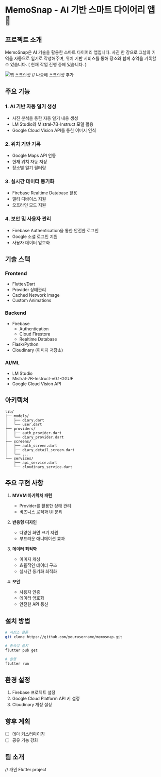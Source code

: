 # MemoSnap - AI 기반 스마트 다이어리 앱 📸

## 프로젝트 소개
MemoSnap은 AI 기술을 활용한 스마트 다이어리 앱입니다. 사진 한 장으로 그날의 기억을 자동으로 일기로 작성해주며, 위치 기반 서비스를 통해 장소와 함께 추억을 기록할 수 있습니다. ( 현재 작업 진행 중에 있습니다. )

![앱 스크린샷]()  // 나중에 스크린샷 추가

## 주요 기능
### 1. AI 기반 자동 일기 생성
- 사진 분석을 통한 자동 일기 내용 생성
- LM Studio와 Mistral-7B-Instruct 모델 활용
- Google Cloud Vision API를 통한 이미지 인식

### 2. 위치 기반 기록
- Google Maps API 연동
- 현재 위치 자동 저장
- 장소별 일기 필터링

### 3. 실시간 데이터 동기화
- Firebase Realtime Database 활용
- 멀티 디바이스 지원
- 오프라인 모드 지원

### 4. 보안 및 사용자 관리
- Firebase Authentication을 통한 안전한 로그인
- Google 소셜 로그인 지원
- 사용자 데이터 암호화

## 기술 스택
### Frontend
- Flutter/Dart
- Provider 상태관리
- Cached Network Image
- Custom Animations

### Backend
- Firebase
  - Authentication
  - Cloud Firestore
  - Realtime Database
- Flask/Python
- Cloudinary (이미지 저장소)

### AI/ML
- LM Studio
- Mistral-7B-Instruct-v0.1-GGUF
- Google Cloud Vision API

## 아키텍처
```
lib/
├── models/
│   ├── diary.dart
│   └── user.dart
├── providers/
│   ├── auth_provider.dart
│   └── diary_provider.dart
├── screens/
│   ├── auth_screen.dart
│   ├── diary_detail_screen.dart
│   └── ...
└── services/
    ├── api_service.dart
    └── cloudinary_service.dart
```

## 주요 구현 사항
1. **MVVM 아키텍처 패턴**
   - Provider를 활용한 상태 관리
   - 비즈니스 로직과 UI 분리

2. **반응형 디자인**
   - 다양한 화면 크기 지원
   - 부드러운 애니메이션 효과

3. **데이터 최적화**
   - 이미지 캐싱
   - 효율적인 데이터 구조
   - 실시간 동기화 최적화

4. **보안**
   - 사용자 인증
   - 데이터 암호화
   - 안전한 API 통신

## 설치 방법
```bash
# 저장소 클론
git clone https://github.com/yourusername/memosnap.git

# 종속성 설치
flutter pub get

# 실행
flutter run
```

## 환경 설정
1. Firebase 프로젝트 설정
2. Google Cloud Platform API 키 설정
3. Cloudinary 계정 설정

## 향후 계획
- [ ] 테마 커스터마이징
- [ ] 공유 기능 강화

## 팀 소개
// 개인 Flutter project
